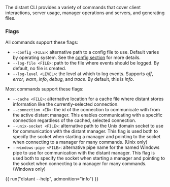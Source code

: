 The distant CLI provides a variety of commands that cover client interactions,
server usage, manager operations and servers, and generating files.

### Flags

All commands support these flags:

* `--config <FILE>`: alternative path to a config file to use. Default varies
  by operating system. See the [config section](/reference/cli/config/) for
  more details.
* `--log-file <FILE>`: path to the file where events should be logged. By
  default, no file is created.
* `--log-level <LEVEL>`: the level at which to log events. Supports *off*,
  *error*, *warn*, *info*, *debug*, and *trace*. By default, this is *info*.

Most commands support these flags:

* `--cache <FILE>`: alternative location for a cache file where distant stores
  information like the currently-selected connection.
* `--connection <ID>`: the id of the connection to communicate with from the
  active distant manager. This enables communicating with a specific
  connection regardless of the cached, selected connection.
* `--unix-socket <FILE>`: alternative path to the Unix domain socket to use
  for communication with the distant manager. This flag is used both to specify
  the socket when starting a manager and pointing to the socket when connecting
  to a manager for many commands. (Unix only)
* `--windows-pipe <FILE>`: alternative pipe name for the named Windows pipe to
  use for communication with the distant manager. This flag is used both to
  specify the socket when starting a manager and pointing to the socket when
  connecting to a manager for many commands. (Windows only)

{{ run("distant --help", admonition="info") }}
